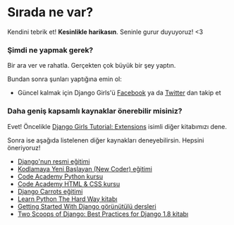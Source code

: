 # Sırada ne var?

Kendini tebrik et! **Kesinlikle harikasın**. Seninle gurur duyuyoruz! <3

### Şimdi ne yapmak gerek?

Bir ara ver ve rahatla. Gerçekten çok büyük bir şey yaptın.

Bundan sonra şunları yaptığına emin ol:

*   Güncel kalmak için Django Girls'ü [Facebook][1] ya da [Twitter][2] dan takip et

 [1]: http://facebook.com/djangogirls
 [2]: http://twitter.com/djangogirls

### Daha geniş kapsamlı kaynaklar önerebilir misiniz?

Evet! Öncelikle [Django Girls Tutorial: Extensions][3] isimli diğer kitabımızı dene.

 [3]: https://tutorial-extensions.djangogirls.org

Sonra ise aşağıda listelenen diğer kaynakları deneyebilirsin. Hepsini öneriyoruz!

- [Django'nun resmi eğitimi][4]
- [Kodlamaya Yeni Başlayan (New Coder) eğitimi][5]
- [Code Academy Python kursu][6]
- [Code Academy HTML & CSS kursu][7]
- [Django Carrots eğitimi][8]
- [Learn Python The Hard Way kitabı][9]
- [Getting Started With Django görünütülü dersleri][10]
- [Two Scoops of Django: Best Practices for Django 1.8 kitabı][11]

 [4]: https://docs.djangoproject.com/en/1.11/intro/tutorial01/
 [5]: http://newcoder.io/tutorials/
 [6]: http://www.codecademy.com/en/tracks/python
 [7]: http://www.codecademy.com/tracks/web
 [8]: http://django.carrots.pl/en/
 [9]: http://learnpythonthehardway.org/book/
 [10]: http://www.gettingstartedwithdjango.com/
 [11]: http://twoscoopspress.com/products/two-scoops-of-django-1-8
